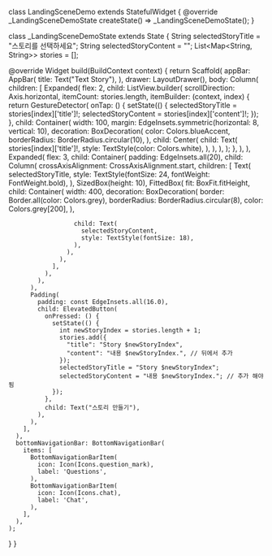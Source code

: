 
class LandingSceneDemo extends StatefulWidget {
  @override
  _LandingSceneDemoState createState() => _LandingSceneDemoState();
}

class _LandingSceneDemoState extends State<LandingSceneDemo> {
  String selectedStoryTitle = "스토리를 선택하세요";
  String selectedStoryContent = "";
  List<Map<String, String>> stories = [];

  @override
  Widget build(BuildContext context) {
    return Scaffold(
      appBar: AppBar(
        title: Text("Text Story"),
      ),
      drawer: LayoutDrawer(),
      body: Column(
        children: [
          Expanded(
            flex: 2,
            child: ListView.builder(
              scrollDirection: Axis.horizontal,
              itemCount: stories.length,
              itemBuilder: (context, index) {
                return GestureDetector(
                  onTap: () {
                    setState(() {
                      selectedStoryTitle = stories[index]['title']!;
                      selectedStoryContent = stories[index]['content']!;
                    });
                  },
                  child: Container(
                    width: 100,
                    margin: EdgeInsets.symmetric(horizontal: 8, vertical: 10),
                    decoration: BoxDecoration(
                      color: Colors.blueAccent,
                      borderRadius: BorderRadius.circular(10),
                    ),
                    child: Center(
                      child: Text(
                        stories[index]['title']!,
                        style: TextStyle(color: Colors.white),
                      ),
                    ),
                  ),
                );
              },
            ),
          ),
          Expanded(
            flex: 3,
            child: Container(
              padding: EdgeInsets.all(20),
              child: Column(
                crossAxisAlignment: CrossAxisAlignment.start,
                children: [
                  Text(
                    selectedStoryTitle,
                    style: TextStyle(fontSize: 24, fontWeight: FontWeight.bold),
                  ),
                  SizedBox(height: 10),
                  FittedBox(
                    fit: BoxFit.fitHeight,
                    child: Container(
                      width: 400,
                      decoration: BoxDecoration(
                        border: Border.all(color: Colors.grey),
                        borderRadius: BorderRadius.circular(8),
                        color: Colors.grey[200],
                      ),

                      child: Text(
                        selectedStoryContent,
                        style: TextStyle(fontSize: 18),
                      ),
                    ),
                  ),
                ],
              ),
            ),
          ),
          Padding(
            padding: const EdgeInsets.all(16.0),
            child: ElevatedButton(
              onPressed: () {
                setState(() {
                  int newStoryIndex = stories.length + 1;
                  stories.add({
                    "title": "Story $newStoryIndex",
                    "content": "내용 $newStoryIndex.", // 뒤에서 추가
                  });
                  selectedStoryTitle = "Story $newStoryIndex";
                  selectedStoryContent = "내용 $newStoryIndex."; // 추가 해야됨
                });
              },
              child: Text("스토리 만들기"),
            ),
          ),
        ],
      ),
      bottomNavigationBar: BottomNavigationBar(
        items: [
          BottomNavigationBarItem(
            icon: Icon(Icons.question_mark),
            label: 'Questions',
          ),
          BottomNavigationBarItem(
            icon: Icon(Icons.chat),
            label: 'Chat',
          ),
        ],
      ),
    );
  }
}
